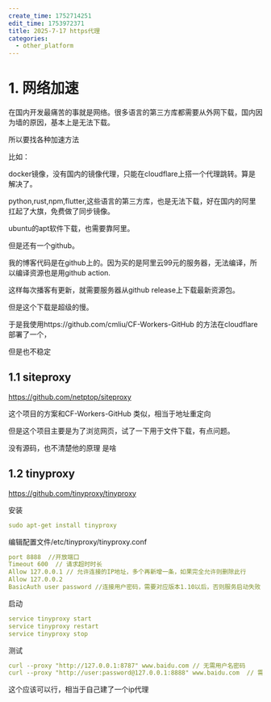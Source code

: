 ```yaml
---
create_time: 1752714251
edit_time: 1753972371
title: 2025-7-17 https代理
categories:
  - other_platform
---
```



# 1. 网络加速

在国内开发最痛苦的事就是网络。很多语言的第三方库都需要从外网下载，国内因为墙的原因，基本上是无法下载。

所以要找各种加速方法

比如：

docker镜像，没有国内的镜像代理，只能在cloudflare上搭一个代理跳转。算是解决了。

python,rust,npm,flutter,这些语言的第三方库，也是无法下载，好在国内的阿里扛起了大旗，免费做了同步镜像。

ubuntu的apt软件下载，也需要靠阿里。

但是还有一个github。

我的博客代码是在github上的。因为买的是阿里云99元的服务器，无法编译，所以编译资源也是用github action.

这样每次播客有更新，就需要服务器从github release上下载最新资源包。

但是这个下载是超级的慢。

于是我使用https://github.com/cmliu/CF-Workers-GitHub  的方法在cloudflare部署了一个，

但是也不稳定

## 1.1 siteproxy

https://github.com/netptop/siteproxy

这个项目的方案和CF-Workers-GitHub  类似，相当于地址重定向

但是这个项目主要是为了浏览网页，试了一下用于文件下载，有点问题。

没有源码，也不清楚他的原理 是啥

## 1.2 tinyproxy

https://github.com/tinyproxy/tinyproxy

安装

```yaml
sudo apt-get install tinyproxy
```

编辑配置文件/etc/tinyproxy/tinyproxy.conf

```yaml
port 8888  //开放端口
Timeout 600  // 请求超时时长
Allow 127.0.0.1 // 允许连接的IP地址，多个再新增一条，如果完全允许则删除此行
Allow 127.0.0.2
BasicAuth user password //连接用户密码，需要对应版本1.10以后，否则服务启动失败
```

启动

```yaml
service tinyproxy start
service tinyproxy restart
service tinyproxy stop
```

测试

```yaml
curl --proxy "http://127.0.0.1:8787" www.baidu.com // 无需用户名密码
curl --proxy "http://user:password@127.0.0.1:8888" www.baidu.com  // 需要用户名密码
```

这个应该可以行，相当于自己建了一个ip代理

